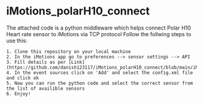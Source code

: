 # iMotions_polarH10_connect
The attached code is a python middleware which helps connect Polar H10 Heart rate sensor to iMotions via TCP protocol
Follow the follwing steps to use this: 

    1. Clone this repository on your local machine 
    2. In the iMotions app go to preferences --> sensor settings --> API 
    3. Fill details as per [Link](https://github.com/danish123117/iMotions_polarH10_connect/blob/main/iMotions%20API%20sanpshot.png) 
    4. In the event sources click on 'Add' and select the config.xml file and click ok
    5. Now you can run the python code and select the correct sensor from the list of availible sensors
    6. Enjoy!

